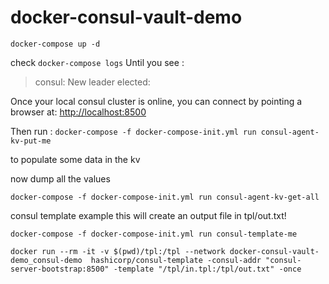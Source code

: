 # docker-consul-vault-demo




`docker-compose up -d`

check `docker-compose logs`
Until you see :
> consul: New leader elected:

Once your local consul cluster is online, you can connect by pointing a browser at:   [http://localhost:8500](http://localhost:8500)

Then run :
`docker-compose -f docker-compose-init.yml run consul-agent-kv-put-me`

to populate some data in the kv

now dump all the values

`docker-compose -f docker-compose-init.yml run consul-agent-kv-get-all`


consul template example this will create an output file in tpl/out.txt!

`docker-compose -f docker-compose-init.yml run consul-template-me`

`docker run --rm -it -v $(pwd)/tpl:/tpl --network docker-consul-vault-demo_consul-demo  hashicorp/consul-template -consul-addr "consul-server-bootstrap:8500" -template "/tpl/in.tpl:/tpl/out.txt" -once`
